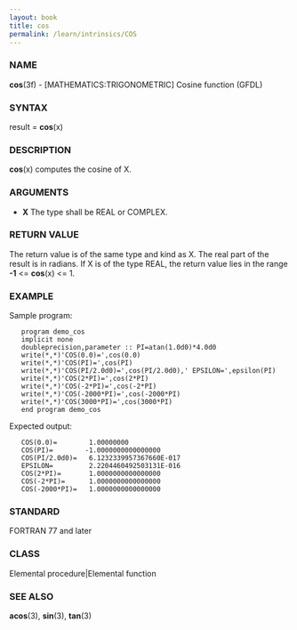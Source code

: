 ```yaml
---
layout: book
title: cos
permalink: /learn/intrinsics/COS
---
```

### NAME

**cos**(3f) - \[MATHEMATICS:TRIGONOMETRIC\] Cosine function
(GFDL)

### SYNTAX

result = **cos**(x)

### DESCRIPTION

**cos**(x) computes the cosine of X.

### ARGUMENTS

  - **X**
    The type shall be REAL or COMPLEX.

### RETURN VALUE

The return value is of the same type and kind as X. The real part of the
result is in radians. If X is of the type REAL, the return value lies in
the range **-1** \<= **cos**(x) \<= 1.

### EXAMPLE

Sample program:

```
   program demo_cos
   implicit none
   doubleprecision,parameter :: PI=atan(1.0d0)*4.0d0
   write(*,*)'COS(0.0)=',cos(0.0)
   write(*,*)'COS(PI)=',cos(PI)
   write(*,*)'COS(PI/2.0d0)=',cos(PI/2.0d0),' EPSILON=',epsilon(PI)
   write(*,*)'COS(2*PI)=',cos(2*PI)
   write(*,*)'COS(-2*PI)=',cos(-2*PI)
   write(*,*)'COS(-2000*PI)=',cos(-2000*PI)
   write(*,*)'COS(3000*PI)=',cos(3000*PI)
   end program demo_cos
```

Expected output:

```
   COS(0.0)=        1.00000000
   COS(PI)=        -1.0000000000000000
   COS(PI/2.0d0)=   6.1232339957367660E-017
   EPSILON=         2.2204460492503131E-016
   COS(2*PI)=       1.0000000000000000
   COS(-2*PI)=      1.0000000000000000
   COS(-2000*PI)=   1.0000000000000000
```

### STANDARD

FORTRAN 77 and later

### CLASS

Elemental procedure\|Elemental function

### SEE ALSO

**acos**(3), **sin**(3), **tan**(3)

